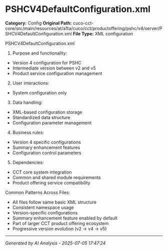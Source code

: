 # PSHCV4DefaultConfiguration.xml

**Category:** Config
**Original Path:** cuco-cct-core/src/main/resources/at/a1ta/cuco/cct/productoffering/pshc/v4/server/PSHCV4DefaultConfiguration.xml
**File Type:** XML configuration

PSHCV4DefaultConfiguration.xml
1. Purpose and functionality:
- Version 4 configuration for PSHC
- Intermediate version between v2 and v5
- Product service configuration management

2. User interactions:
- System configuration only

3. Data handling:
- XML-based configuration storage
- Standardized data structure
- Configuration parameter management

4. Business rules:
- Version 4 specific configurations
- Summary enhancement features
- Configuration control parameters

5. Dependencies:
- CCT core system integration
- Common and shared module requirements
- Product offering service compatibility

Common Patterns Across Files:
- All files follow same basic XML structure
- Consistent namespace usage
- Version-specific configurations
- Summary enhancement feature enabled by default
- Part of larger CCT product offering ecosystem
- Progressive version evolution (v2 → v4 → v5)

---
*Generated by AI Analysis - 2025-07-05 17:47:24*
